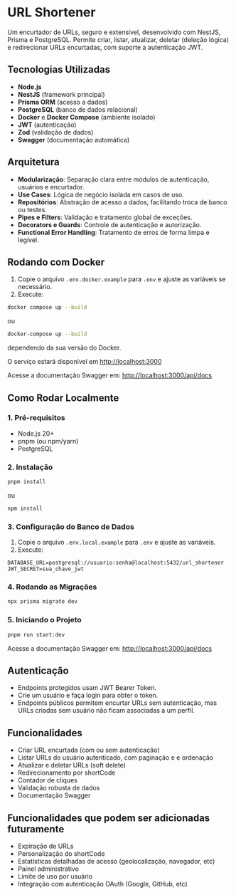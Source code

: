# URL Shortener

Um encurtador de URLs, seguro e extensível, desenvolvido com NestJS, Prisma e PostgreSQL. Permite criar, listar, atualizar, deletar (deleção lógica) e redirecionar URLs encurtadas, com suporte a autenticação JWT.

## Tecnologias Utilizadas

- **Node.js**
- **NestJS** (framework principal)
- **Prisma ORM** (acesso a dados)
- **PostgreSQL** (banco de dados relacional)
- **Docker** e **Docker Compose** (ambiente isolado)
- **JWT** (autenticação)
- **Zod** (validação de dados)
- **Swagger** (documentação automática)

## Arquitetura

- **Modularização**: Separação clara entre módulos de autenticação, usuários e encurtador.
- **Use Cases**: Lógica de negócio isolada em casos de uso.
- **Repositórios**: Abstração de acesso a dados, facilitando troca de banco ou testes.
- **Pipes e Filters**: Validação e tratamento global de exceções.
- **Decorators e Guards**: Controle de autenticação e autorização.
- **Functional Error Handling**: Tratamento de erros de forma limpa e legível.

## Rodando com Docker

1. Copie o arquivo `.env.docker.example` para `.env` e ajuste as variáveis se necessário.
2. Execute:

```bash
docker compose up --build
```

ou

```bash
docker-compose up --build
```

dependendo da sua versão do Docker.

O serviço estará disponível em [http://localhost:3000](http://localhost:3000)

Acesse a documentação Swagger em: [http://localhost:3000/api/docs](http://localhost:3000/api/docs)

## Como Rodar Localmente

### 1. Pré-requisitos

- Node.js 20+
- pnpm (ou npm/yarn)
- PostgreSQL

### 2. Instalação

```bash
pnpm install
```

ou

```bash
npm install
```

### 3. Configuração do Banco de Dados

1. Copie o arquivo `.env.local.example` para `.env` e ajuste as variáveis.
2. Execute:

```
DATABASE_URL=postgresql://usuario:senha@localhost:5432/url_shortener
JWT_SECRET=sua_chave_jwt
```

### 4. Rodando as Migrações

```bash
npx prisma migrate dev
```

### 5. Iniciando o Projeto

```bash
pnpm run start:dev
```

Acesse a documentação Swagger em: [http://localhost:3000/api/docs](http://localhost:3000/api/docs)

## Autenticação

- Endpoints protegidos usam JWT Bearer Token.
- Crie um usuário e faça login para obter o token.
- Endpoints públicos permitem encurtar URLs sem autenticação, mas URLs criadas sem usuário não ficam associadas a um perfil.

## Funcionalidades

- Criar URL encurtada (com ou sem autenticação)
- Listar URLs do usuário autenticado, com paginação e e ordenação
- Atualizar e deletar URLs (soft delete)
- Redirecionamento por shortCode
- Contador de cliques
- Validação robusta de dados
- Documentação Swagger

## Funcionalidades que podem ser adicionadas futuramente

- Expiração de URLs
- Personalização do shortCode
- Estatísticas detalhadas de acesso (geolocalização, navegador, etc)
- Painel administrativo
- Limite de uso por usuário
- Integração com autenticação OAuth (Google, GitHub, etc)
